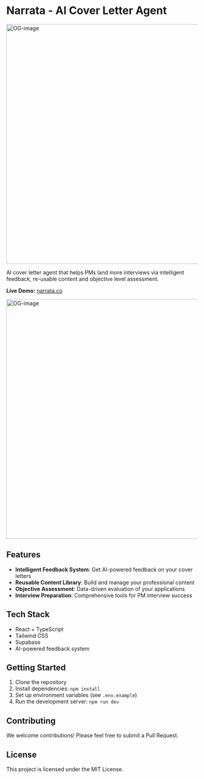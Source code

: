 # Narrata - AI Cover Letter Agent

<img width="1200" height="630" alt="OG-image" src="https://github.com/user-attachments/assets/f7d99371-7f99-490c-ad23-6fc64320bfa8" />

AI cover letter agent that helps PMs land more interviews via intelligent feedback, re-usable content and objective level assessment.

**Live Demo:** [narrata.co](https://narrata.co/)

<img width="1200" height="630" alt="OG-image" src="https://github.com/user-attachments/assets/f7d99371-7f99-490c-ad23-6fc64320bfa8" />

## Features

- **Intelligent Feedback System**: Get AI-powered feedback on your cover letters
- **Reusable Content Library**: Build and manage your professional content
- **Objective Assessment**: Data-driven evaluation of your applications
- **Interview Preparation**: Comprehensive tools for PM interview success

## Tech Stack

- React + TypeScript
- Tailwind CSS
- Supabase
- AI-powered feedback system

## Getting Started

1. Clone the repository
2. Install dependencies: `npm install`
3. Set up environment variables (see `.env.example`)
4. Run the development server: `npm run dev`

## Contributing

We welcome contributions! Please feel free to submit a Pull Request.

## License

This project is licensed under the MIT License.
